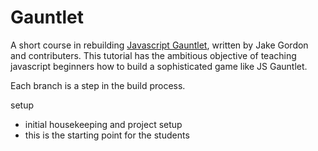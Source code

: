 # Gauntlet

A short course in rebuilding [Javascript Gauntlet](https://github.com/jakesgordon/javascript-gauntlet), written by Jake Gordon and contributers. This tutorial has the ambitious objective of teaching javascript beginners how to build a sophisticated game like JS Gauntlet.

Each branch is a step in the build process.

setup 
- initial housekeeping and project setup
- this is the starting point for the students
